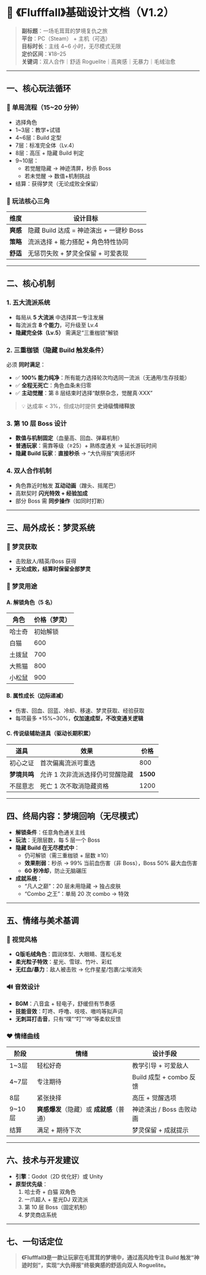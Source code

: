 # 🌙 《Flufffall》基础设计文档（V1.2）

> **副标题**：一场毛茸茸的梦境复仇之旅  
> **平台**：PC（Steam） + 主机（可选）  
> **目标时长**：主线 4~6 小时，无尽模式无限  
> **定价区间**：¥18–25  
> **关键词**：双人合作｜舒适 Roguelite｜高爽感｜无暴力｜毛绒治愈

---

## 一、核心玩法循环

### 🔄 单局流程（15~20 分钟）
- 选择角色  
- 1~3层：教学+试错  
- 4~6层：Build 定型  
- 7层：标准完全体（Lv.4）  
- 8层：高压 + 隐藏 Build 判定  
- 9~10层：  
  - 若觉醒隐藏 → 神迹清屏，秒杀 Boss  
  - 若未觉醒 → 数值+机制挑战  
- 结算：获得梦灵（无论成败全保留）

### 🎯 玩法核心三角
| 维度 | 设计目标 |
|------|--------|
| **爽感** | 隐藏 Build 达成 = 神迹演出 + 一键秒 Boss |
| **策略** | 流派选择 + 能力搭配 + 角色特性协同 |
| **舒适** | 无惩罚失败 + 梦灵全保留 + 可爱表现 |

---

## 二、核心机制

### 1. **五大流派系统**
- 每局从 **5 大流派** 中选择其一专注发展  
- 每流派含 **8 个能力**，可升级至 Lv.4  
- **隐藏完全体（Lv.5）** 需满足“三重枷锁”解锁

### 2. **三重枷锁（隐藏 Build 触发条件）**
必须 **同时满足**：
- ✅ **100% 能力纯净**：所有能力选择轮次均选同一流派（无通用/生存技能）  
- ✅ **全程无死亡**：角色血条未归零  
- ✅ **主动觉醒**：第 8 层结束时选择“献祭杂念，觉醒真·XXX”

> 💡 达成率 < 3%，但成功时提供 **史诗级情绪释放**

### 3. **第 10 层 Boss 设计**
- **数值与机制固定**（血量高、回血、弹幕机制）  
- **普通玩家**：需靠等级（≥25）+ 熟练度通关 → 延长游玩时间  
- **隐藏 Build 玩家**：**直接秒杀** → “大仇得报”爽感闭环

### 4. **双人合作机制**
- 角色靠近时触发 **互动动画**（蹭头、摇尾巴）  
- 高默契时 **闪光特效 + 经验加成**  
- 部分 Boss 需 **同步操作**（如同时打断）

---

## 三、局外成长：梦灵系统

### 🌟 梦灵获取
- 击败敌人/精英/Boss 获得  
- **无论成败，结算时保留全部梦灵**

### 💎 梦灵用途

#### A. 解锁角色（5 名）
| 角色 | 价格（梦灵） |
|------|------------|
| 哈士奇 | 初始解锁 |
| 白猫 | 600 |
| 土拨鼠 | 700 |
| 大熊猫 | 800 |
| 小松鼠 | 900 |

#### B. 属性成长（边际递减）
- 伤害、回血、回蓝、冷却、移速、梦灵获取、经验获取  
- 每项最多 +15%~30%，**仅加速成型，不改变通关逻辑**

#### C. 传说级辅助道具（驱动长期积累）
| 道具 | 效果 | 价格 |
|------|------|------|
| 初心之证 | 首次偏离流派可重选 | 800 |
| **梦境共鸣** | 允许 1 次非流派选择仍可觉醒隐藏 | **1500** |
| 不屈意志 | 死亡 1 次不取消隐藏资格 | 1200 |

---

## 四、终局内容：梦境回响（无尽模式）

- **解锁条件**：任意角色通关主线  
- **玩法**：无限层数，每 5 层一个 Boss  
- **隐藏 Build 在无尽模式中**：  
  - 仍可解锁（需三重枷锁 + 层数 ≥10）  
  - **效果削弱**：秒杀 → 99% 当前血伤害（非 Boss），Boss 50% 最大血伤害  
  - **60 秒冷却**，防止无脑碾压  
- **成就系统**：  
  - “凡人之巅”：20 层未用隐藏 → 独占皮肤  
  - “Combo 之王”：单局 20 次 combo → 特效

---

## 五、情绪与美术基调

### 🎨 视觉风格
- **Q版毛绒角色**：圆润体型、大眼睛、蓬松毛发  
- **柔光粒子特效**：星光、雪球、竹叶、彩虹  
- **无红血/暴力**：敌人被击败 → 化作星星/包裹/尘埃消失

### 🔊 音效设计
- **BGM**：八音盒 + 轻电子，舒缓但有节奏感  
- **技能音效**：叮咚、呼噜、吱吱、嗷呜等拟声词  
- **无刺耳打击音**，只有“噗”“叮”“哗”等柔软反馈

### ❤️ 情绪曲线
| 阶段 | 情绪 | 设计手段 |
|------|------|--------|
| 1~3层 | 轻松好奇 | 教学引导 + 可爱敌人 |
| 4~7层 | 专注期待 | Build 成型 + combo 反馈 |
| 8层 | 紧张抉择 | 高压 + 觉醒选项 |
| 9~10层 | **爽感爆发**（隐藏）或 **成就感**（普通） | 神迹演出 / Boss 击败动画 |
| 结算 | 满足 + 期待下次 | 梦灵保留 + 成就提示 |

---

## 六、技术与开发建议

- **引擎**：Godot（2D 优化好）或 Unity  
- **原型优先级**：  
  1. 哈士奇 + 白猫 双角色  
  2. 一爪超人 + 星光DJ 双流派  
  3. 第 10 层 Boss（固定机制）  
  4. 梦灵商店系统

---

## 七、一句话定位

> **《Flufffall》是一款让玩家在毛茸茸的梦境中，通过高风险专注 Build 触发“神迹时刻”，实现“大仇得报”终极爽感的舒适向双人 Roguelite。**